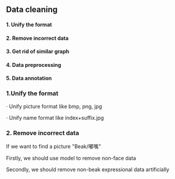## Data cleaning

#### 1. Unify the format
#### 2. Remove incorrect data
#### 3. Get rid of similar graph
#### 4. Data preprocessing
#### 5. Data annotation

### 1.Unify the format
· Unify picture format
like bmp, png, jpg

· Unify name format
like index+suffix.jpg

### 2. Remove incorrect data
If we want to find a picture "Beak/嘟嘴"

Firstly, we should use model to remove non-face data

Secondly, we should remove non-beak expressional data artificially




